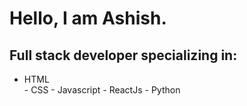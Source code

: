 # Hello, I am Ashish.
## Full stack developer specializing in:</h3>
<ul>
<li>HTML</li>
- CSS
- Javascript
- ReactJs
- Python
</ul>
